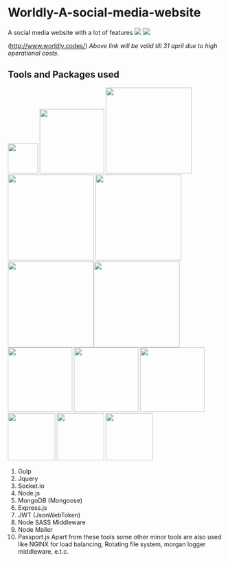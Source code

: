 # Worldly-A-social-media-website
A social media website with a lot of features
<img src="https://img.shields.io/github/issues/Sanscode2911/Worldly-A-social-media-website"> <img src="https://img.shields.io/badge/Dev-InProgress-orange">

(http://www.worldly.codes/)
*Above link will be valid till 31 april due to high operational costs.*
## Tools and Packages used
<img src="https://raw.githubusercontent.com/gulpjs/artwork/master/gulp-2x.png" width=70> <img src="https://miro.medium.com/max/800/0*g3ns8QALNBBH7CBA." width=150> <img src="https://t1.daumcdn.net/cfile/tistory/226E113C5660EF950B" width=200> <img src="https://upload.wikimedia.org/wikipedia/commons/d/d9/Node.js_logo.svg" width=200> <img src="https://cdn.iconscout.com/icon/free/png-512/mongodb-226029.png" width=200> <img src="https://transang.me/content/images/2019/11/ExpressJS.png" width=200><img src="https://vegibit.com/wp-content/uploads/2018/07/JSON-Web-Token-Authentication-With-Node.png" width=200> <img src="https://camo.githubusercontent.com/f1e23b7f0efb3e6acf2b5a11c0379e5c51cc911b/68747470733a2f2f7261776769742e636f6d2f736173732f6e6f64652d736173732f6d61737465722f6d656469612f6c6f676f2e737667" width=150> <img src="https://i1.wp.com/community.nodemailer.com/wp-content/uploads/2015/10/n2-2.png?fit=422%2C360&ssl=1" width=150> <img src="https://miro.medium.com/max/400/1*YI1tt4kGzvea-v4dAhZ90w.png" width=150>
 <img src="https://camo.githubusercontent.com/f1e23b7f0efb3e6acf2b5a11c0379e5c51cc911b/68747470733a2f2f7261776769742e636f6d2f736173732f6e6f64652d736173732f6d61737465722f6d656469612f6c6f676f2e737667" width=110> <img src="https://i1.wp.com/community.nodemailer.com/wp-content/uploads/2015/10/n2-2.png?fit=422%2C360&ssl=1" width=110> <img src="https://miro.medium.com/max/400/1*YI1tt4kGzvea-v4dAhZ90w.png" width=110>
1. Gulp
2. Jquery
3. Socket.io
4. Node.js
5. MongoDB (Mongoose)
6. Express.js
7. JWT (JsonWebToken)
8. Node SASS Middleware
9. Node Mailer
10. Passport.js
Apart from these tools some other minor tools are also used like NGINX for load balancing, Rotating file system, morgan logger middleware, e.t.c.
